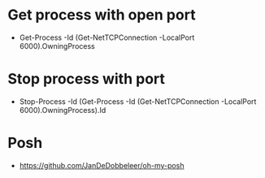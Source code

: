 

# Get process with open port
* Get-Process -Id (Get-NetTCPConnection -LocalPort 6000).OwningProcess

# Stop process with port
* Stop-Process -Id (Get-Process -Id (Get-NetTCPConnection -LocalPort 6000).OwningProcess).Id


# Posh

* https://github.com/JanDeDobbeleer/oh-my-posh
